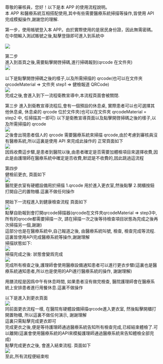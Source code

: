 尊敬的審核員，您好！以下是本 APP 的使用流程說明。
<br>
本 APP 和醫療系統互相搭配使用,其中有些需要醫療系統掃描等操作,皆使用 API 完成模擬操作,謝謝您的理解.

第一步，使用帳號登入本 APP。由於實際使用的是居民身份證，因此無需密碼。
在中間輸入測試賬號之後,點擊登錄即可進入到系統中
<br>
<br>
![](./images/step1.jpg)

第二步
<br>
進入到首頁之後,需要點擊開啓掃碼,進行掃碼報到(qrcode 在文件夾)
<br>
![](./images/step2.jpg)
<br>
<br>
以下是點擊開啓掃碼之後的樣子,以及所需掃描的 qrcode(也可以在文件夾 qrcodeMaterial => 文件夾 step1 => 健檢報道 QRCode)
<br>
![](./images/checkIn.jpg)
<br>
完成之後,會進入到下一流程衛教宣導中,本流程頁面會被關閉.

第三步
進入到衛教宣導流程后,會有一個預設的休息桌, 實際患者可以也可選擇其他休息桌, 休息桌的 qrcode 位於文件夾(也可以在文件夾 qrcodeMaterial = step2 中, 任掃描其一即可)
以下是衛教宣導頁面以及點擊開啓掃碼之後的樣子,以及所需掃描的 qrcode
<br>
![](./images/propaganda.jpg)
<br>
之後會出現患者個人的 qrcode 需要醫療系統來掃描 qrcode,由於考慮到審核員沒有醫療系統,所以這裏是使用 API 來完成此操作的
正常頁面如下
<br>
![](./images/propaganda-3.jpg)
<br>
因爲收費這步驟,是患者到醫院以後,由患者確定是否需要加體檢項目來選擇收費,因此是由護理師在醫療系統中確定是否收費,默認是不收費的,因此跳過這流程

第四步<br>
健檢前更衣, 頁面如下
<br>
![](./images/changing%20clothes.jpg)
<br>
醫院更衣室有硬體設備用於掃描 1.qrcode 用於進入更衣室,然後點擊 2.開櫃按鈕打開自己的置物櫃.這裏不做任何操作

開始下一流程進入到健康檢查流程
頁面如下
<br>
![](./images/health%20check.jpg)
<br>
點擊自助報到會打開qrcode掃描器(qrcode在文件夾qrcodeMaterial => step3中, 所有的qrocde都需要掃描一次, 請在掃描一次之後等待檢查項目狀態為完成之後再次掃描另一個,謝謝)
<br>
這部分也是在醫療系統中,自己報道之後, 由醫療系統叫號, 檢查, 檢查完成等流程. 這裏皆使用APi完成醫療系統等操作,謝謝理解
<br>
掃描狀態如下:
<br>
![](./images/health%20check%20report.jpg)
<br>
掃描完成之後: 狀態會變爲完成
<br>
![](./images/Check%20completed.jpg)
<br>
完成所有檢查之後,護理師會使用醫療設備通知患者可以進行更衣步驟(這裏也是醫療系統通知患者,所以也是使用的APi進行醫療系統的操作, 謝謝理解)

用膳流程是因爲中午有休息時間, 如果患者沒有做完檢查, 醫院護理師會在醫療系統上安排患者進行用餐休息.這裏不做操作

以下是進入到更衣頁面
<br>
![](./images/changing%20clothes%20end.jpg)
<br>
同前面更衣流程一樣, 在醫院有硬體設備掃描qrcode進入更衣室, 然後點擊開櫃打開置物櫃, 所以這裏不做任何演示, 謝謝理解
<br>
這裏只需點擊完成更衣即可
<br>
完成更衣之後,便是等待護理師通過醫療系統告知所有檢查完成,已經結束體檢了.可以離開(這裏會使用醫療系統的API來模擬護理師通過醫療系統來告知體檢全部完成)
<br>
點擊完成更衣之後, 會進入結束流程. 頁面如下
<br>
![](./images/end.jpg)
<br>
至此,所有流程便結束啦